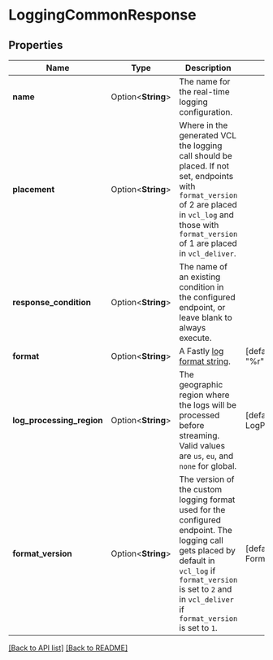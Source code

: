 # LoggingCommonResponse

## Properties

Name | Type | Description | Notes
------------ | ------------- | ------------- | -------------
**name** | Option<**String**> | The name for the real-time logging configuration. | 
**placement** | Option<**String**> | Where in the generated VCL the logging call should be placed. If not set, endpoints with `format_version` of 2 are placed in `vcl_log` and those with `format_version` of 1 are placed in `vcl_deliver`.  | 
**response_condition** | Option<**String**> | The name of an existing condition in the configured endpoint, or leave blank to always execute. | 
**format** | Option<**String**> | A Fastly [log format string](https://www.fastly.com/documentation/guides/integrations/streaming-logs/custom-log-formats/). | [default to %h %l %u %t "%r" %&gt;s %b]
**log_processing_region** | Option<**String**> | The geographic region where the logs will be processed before streaming. Valid values are `us`, `eu`, and `none` for global. | [default to LogProcessingRegion_None]
**format_version** | Option<**String**> | The version of the custom logging format used for the configured endpoint. The logging call gets placed by default in `vcl_log` if `format_version` is set to `2` and in `vcl_deliver` if `format_version` is set to `1`.  | [default to FormatVersion_v2]

[[Back to API list]](../README.md#documentation-for-api-endpoints) [[Back to README]](../README.md)


